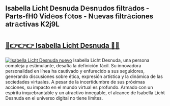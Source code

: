 ## Isabella Licht Desnuda D𝚎sn𝚞dos filtr𝚊dos - Parts-fH0 Vid𝚎os f𝚘tos - N𝚞evas filtr𝚊ciones atr𝚊ctivas K2j9L

# <h2><a href="http://mb36myv.tromn.icu/?c=Isabella+Licht+Desnuda">🔗👉👉👉 Isabella Licht Desnuda 🔗🔗</a></h2>

[![Isabella Licht Desnuda nuevo](https://i.imgur.com/pEAQMta.gif)](http://mb36myv.tromn.icu/?c=Isabella+Licht+Desnuda)
Isabella Licht Desnuda, una persona compleja y estimulante, desafía la definición fácil. Su innovadora personalidad en línea ha cautivado y enfurecido a sus seguidores, generando discusiones sobre ética, expresión artística y la dinámica de las sociedades virtuales. A pesar de la incertidumbre de sus próximas acciones, su impacto en el mundo virtual es profundo. Armado con un espíritu inquebrantable y un atractivo innegable, el alcance de Isabella Licht Desnuda en el universo digital no tiene límites.
